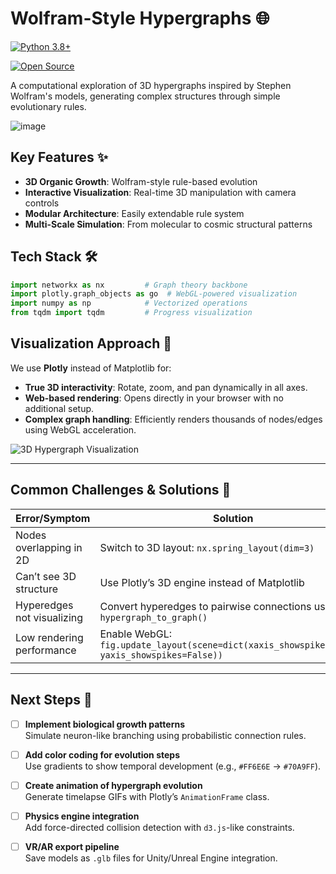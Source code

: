 # Wolfram-Style Hypergraphs 🌐

[![Python 3.8+](https://img.shields.io/badge/Python-3.8%2B-blue.svg)](https://www.python.org/)

[![Open Source](https://badges.frapsoft.com/os/v2/open-source.svg?v=103)](https://opensource.guide/)

A computational exploration of 3D hypergraphs inspired by Stephen Wolfram's models, generating complex structures through simple evolutionary rules.


![image](https://github.com/user-attachments/assets/7a51a7e5-cb98-47c0-9813-4c41237cdd2b)


## Key Features ✨
- **3D Organic Growth**: Wolfram-style rule-based evolution
- **Interactive Visualization**: Real-time 3D manipulation with camera controls
- **Modular Architecture**: Easily extendable rule system
- **Multi-Scale Simulation**: From molecular to cosmic structural patterns

## Tech Stack 🛠️
```python
import networkx as nx         # Graph theory backbone
import plotly.graph_objects as go  # WebGL-powered visualization
import numpy as np            # Vectorized operations
from tqdm import tqdm         # Progress visualization
```

## Visualization Approach 🔮  
We use **Plotly** instead of Matplotlib for:  
- **True 3D interactivity**: Rotate, zoom, and pan dynamically in all axes.  
- **Web-based rendering**: Opens directly in your browser with no additional setup.  
- **Complex graph handling**: Efficiently renders thousands of nodes/edges using WebGL acceleration.  

![3D Hypergraph Visualization](https://media1.giphy.com/media/v1.Y2lkPTc5MGI3NjExeTFlbDBuajIxOGszaDh2NDNpZjZyOXVqanl0dGRrMXNrMDFqandsdyZlcD12MV9pbnRlcm5hbF9naWZfYnlfaWQmY3Q9Zw/ftAyb0CG1FNAIZt4SO/giphy.gif)

---

## Common Challenges & Solutions 🚧  

| Error/Symptom                | Solution                                  |  
|------------------------------|-------------------------------------------|  
| Nodes overlapping in 2D      | Switch to 3D layout: `nx.spring_layout(dim=3)` |  
| Can’t see 3D structure       | Use Plotly’s 3D engine instead of Matplotlib |  
| Hyperedges not visualizing   | Convert hyperedges to pairwise connections using `hypergraph_to_graph()` |  
| Low rendering performance    | Enable WebGL: `fig.update_layout(scene=dict(xaxis_showspikes=False, yaxis_showspikes=False))` |  

---

## Next Steps 🌟  

- [ ] **Implement biological growth patterns**  
  Simulate neuron-like branching using probabilistic connection rules.  
- [ ] **Add color coding for evolution steps**  
  Use gradients to show temporal development (e.g., `#FF6E6E` → `#70A9FF`).  
- [ ] **Create animation of hypergraph evolution**  
  Generate timelapse GIFs with Plotly’s `AnimationFrame` class.  
- [ ] **Physics engine integration**  
  Add force-directed collision detection with `d3.js`-like constraints.  
- [ ] **VR/AR export pipeline**  
  Save models as `.glb` files for Unity/Unreal Engine integration.  

